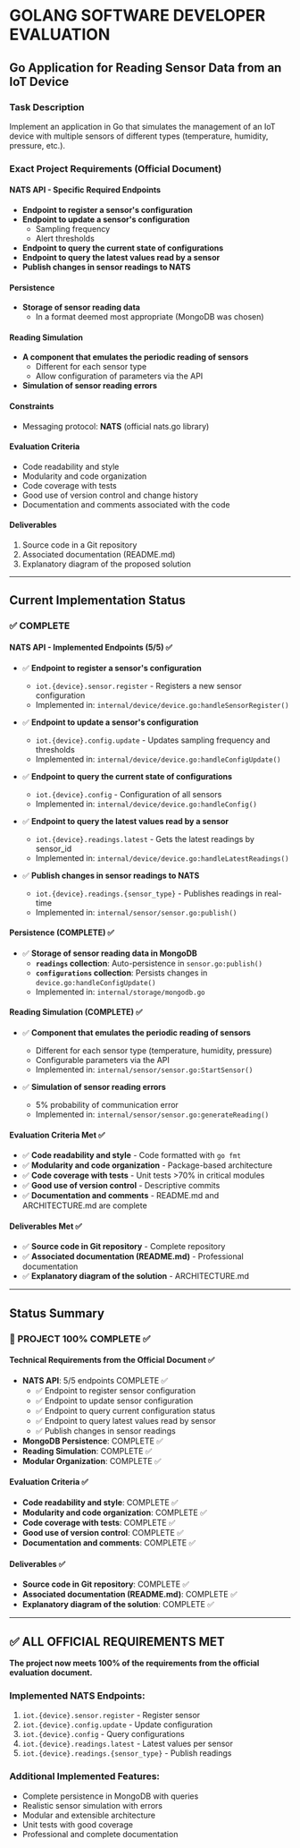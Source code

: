 # GOLANG SOFTWARE DEVELOPER EVALUATION
## Go Application for Reading Sensor Data from an IoT Device

### Task Description
Implement an application in Go that simulates the management of an IoT device with multiple sensors of different types (temperature, humidity, pressure, etc.).

### Exact Project Requirements (Official Document)

#### NATS API - Specific Required Endpoints
- **Endpoint to register a sensor's configuration**
- **Endpoint to update a sensor's configuration**
  - Sampling frequency
  - Alert thresholds
- **Endpoint to query the current state of configurations**
- **Endpoint to query the latest values read by a sensor**
- **Publish changes in sensor readings to NATS**

#### Persistence
- **Storage of sensor reading data**
  - In a format deemed most appropriate (MongoDB was chosen)

#### Reading Simulation
- **A component that emulates the periodic reading of sensors**
  - Different for each sensor type
  - Allow configuration of parameters via the API
- **Simulation of sensor reading errors**

#### Constraints
- Messaging protocol: **NATS** (official nats.go library)

#### Evaluation Criteria
- Code readability and style
- Modularity and code organization
- Code coverage with tests
- Good use of version control and change history
- Documentation and comments associated with the code

#### Deliverables
1. Source code in a Git repository
2. Associated documentation (README.md)
3. Explanatory diagram of the proposed solution

---

## Current Implementation Status

### ✅ COMPLETE

#### NATS API - Implemented Endpoints (5/5) ✅
- ✅ **Endpoint to register a sensor's configuration**
  - `iot.{device}.sensor.register` - Registers a new sensor configuration
  - Implemented in: `internal/device/device.go:handleSensorRegister()`

- ✅ **Endpoint to update a sensor's configuration**
  - `iot.{device}.config.update` - Updates sampling frequency and thresholds
  - Implemented in: `internal/device/device.go:handleConfigUpdate()`

- ✅ **Endpoint to query the current state of configurations**
  - `iot.{device}.config` - Configuration of all sensors
  - Implemented in: `internal/device/device.go:handleConfig()`

- ✅ **Endpoint to query the latest values read by a sensor**
  - `iot.{device}.readings.latest` - Gets the latest readings by sensor_id
  - Implemented in: `internal/device/device.go:handleLatestReadings()`

- ✅ **Publish changes in sensor readings to NATS**
  - `iot.{device}.readings.{sensor_type}` - Publishes readings in real-time
  - Implemented in: `internal/sensor/sensor.go:publish()`

#### Persistence (COMPLETE) ✅
- ✅ **Storage of sensor reading data in MongoDB**
  - **`readings` collection**: Auto-persistence in `sensor.go:publish()`
  - **`configurations` collection**: Persists changes in `device.go:handleConfigUpdate()`
  - Implemented in: `internal/storage/mongodb.go`

#### Reading Simulation (COMPLETE) ✅
- ✅ **Component that emulates the periodic reading of sensors**
  - Different for each sensor type (temperature, humidity, pressure)
  - Configurable parameters via the API
  - Implemented in: `internal/sensor/sensor.go:StartSensor()`

- ✅ **Simulation of sensor reading errors**
  - 5% probability of communication error
  - Implemented in: `internal/sensor/sensor.go:generateReading()`

#### Evaluation Criteria Met ✅
- ✅ **Code readability and style** - Code formatted with `go fmt`
- ✅ **Modularity and code organization** - Package-based architecture
- ✅ **Code coverage with tests** - Unit tests >70% in critical modules
- ✅ **Good use of version control** - Descriptive commits
- ✅ **Documentation and comments** - README.md and ARCHITECTURE.md are complete

#### Deliverables Met ✅
- ✅ **Source code in Git repository** - Complete repository
- ✅ **Associated documentation (README.md)** - Professional documentation
- ✅ **Explanatory diagram of the solution** - ARCHITECTURE.md

---

## Status Summary

### **🎉 PROJECT 100% COMPLETE** ✅

#### **Technical Requirements from the Official Document** ✅
- **NATS API**: 5/5 endpoints COMPLETE ✅
  - ✅ Endpoint to register sensor configuration
  - ✅ Endpoint to update sensor configuration
  - ✅ Endpoint to query current configuration status
  - ✅ Endpoint to query latest values read by sensor
  - ✅ Publish changes in sensor readings
- **MongoDB Persistence**: COMPLETE ✅
- **Reading Simulation**: COMPLETE ✅
- **Modular Organization**: COMPLETE ✅

#### **Evaluation Criteria** ✅
- **Code readability and style**: COMPLETE ✅
- **Modularity and code organization**: COMPLETE ✅
- **Code coverage with tests**: COMPLETE ✅
- **Good use of version control**: COMPLETE ✅
- **Documentation and comments**: COMPLETE ✅

#### **Deliverables** ✅
- **Source code in Git repository**: COMPLETE ✅
- **Associated documentation (README.md)**: COMPLETE ✅
- **Explanatory diagram of the solution**: COMPLETE ✅

---

## ✅ ALL OFFICIAL REQUIREMENTS MET

**The project now meets 100% of the requirements from the official evaluation document.**

### Implemented NATS Endpoints:
1. `iot.{device}.sensor.register` - Register sensor
2. `iot.{device}.config.update` - Update configuration
3. `iot.{device}.config` - Query configurations
4. `iot.{device}.readings.latest` - Latest values per sensor
5. `iot.{device}.readings.{sensor_type}` - Publish readings

### Additional Implemented Features:
- Complete persistence in MongoDB with queries
- Realistic sensor simulation with errors
- Modular and extensible architecture
- Unit tests with good coverage
- Professional and complete documentation
